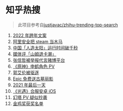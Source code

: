 # 知乎热搜

> 此项目参考自[justjavac/zhihu-trending-top-search](https://github.com/justjavac/zhihu-trending-top-search/blob/main/utils.ts)

<!-- BEGIN -->
  <!-- 最后更新时间:Fri Dec 31 2021 15:11:58 GMT+0000 (Coordinated Universal Time) -->
  1. [2022 年跨年文案](https://www.zhihu.com/search?q=跨年文案)
1. [阿里安全把 steam 当木马](https://www.zhihu.com/search?q=steam)
1. [中国「人造太阳」运行时间破千秒](https://www.zhihu.com/search?q=中国人造太阳)
1. [媒体评「山姆退卡潮」](https://www.zhihu.com/search?q=山姆退卡潮)
1. [张信哲被举报代言赌博平台](https://www.zhihu.com/search?q=张信哲被举报)
1. [《原神》申鹤角色 PV](https://www.zhihu.com/search?q=原神)
1. [郭艾伦被驱逐](https://www.zhihu.com/search?q=郭艾伦被驱逐)
1. [Epic 免费送古墓丽影](https://www.zhihu.com/search?q=epic)
1. [2021 年最后一天](https://www.zhihu.com/search?q=2021最后一天)
1. [《光遇》合服安卓 iOS](https://www.zhihu.com/search?q=光遇)
1. [幻塔 PV 疑似抄袭](https://www.zhihu.com/search?q=幻塔)
1. [金鸡奖获奖名单](https://www.zhihu.com/search?q=金鸡奖)
  <!-- END -->